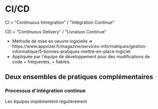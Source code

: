 # CI/CD

<p>CI = "Continuous Intregration" / "Intégration Continue"
<p>CD = "Continuous Delivery" / "Livraison Continue"

<ul>

<li>Méthode de mise en oeuvre logicielle => <a>https://www.appvizer.fr/magazine/services-informatiques/gestion-informatique/5-bonnes-pratiques-mettre-en-place-logiciel</a></li>
<li>Appliquée par l'équipe de développement pour des modifications de code + fréquentes, + fiables.</li>
</ul>

## Deux ensembles de pratiques complémentaires

### Processus d'intégration continue

<p>Les équipes implémentent régulièrement